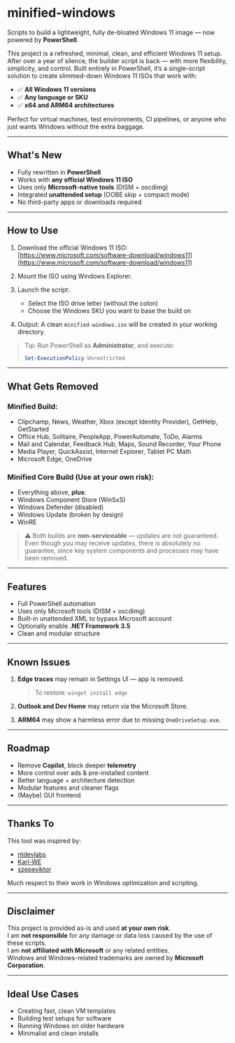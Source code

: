 # minified-windows

Scripts to build a lightweight, fully de-bloated Windows 11 image — now powered by **PowerShell**.

This project is a refreshed, minimal, clean, and efficient Windows 11 setup. After over a year of silence, the builder script is back — with more flexibility, simplicity, and control. Built entirely in PowerShell, it’s a single-script solution to create slimmed-down Windows 11 ISOs that work with:

- ✅ **All Windows 11 versions**
- ✅ **Any language or SKU**
- ✅ **x64 and ARM64 architectures**

Perfect for virtual machines, test environments, CI pipelines, or anyone who just wants Windows without the extra baggage.

---

## What's New

- Fully rewritten in **PowerShell**
- Works with **any official Windows 11 ISO**
- Uses only **Microsoft-native tools** (DISM + oscdimg)
- Integrated **unattended setup** (OOBE skip + compact mode)
- No third-party apps or downloads required

---

## How to Use

1. Download the official Windows 11 ISO:  
   [https://www.microsoft.com/software-download/windows11](https://www.microsoft.com/software-download/windows11)

2. Mount the ISO using Windows Explorer.

3. Launch the script:
   - Select the ISO drive letter (without the colon)
   - Choose the Windows SKU you want to base the build on

4. Output: A clean `minified-windows.iso` will be created in your working directory.

> Tip: Run PowerShell as **Administrator**, and execute:
> ```powershell
> Set-ExecutionPolicy Unrestricted
> ```

---

## What Gets Removed

### Minified Build:
- Clipchamp, News, Weather, Xbox (except Identity Provider), GetHelp, GetStarted
- Office Hub, Solitaire, PeopleApp, PowerAutomate, ToDo, Alarms
- Mail and Calendar, Feedback Hub, Maps, Sound Recorder, Your Phone
- Media Player, QuickAssist, Internet Explorer, Tablet PC Math
- Microsoft Edge, OneDrive

### Minified Core Build (Use at your own risk):
- Everything above, **plus**:
- Windows Component Store (WinSxS)
- Windows Defender (disabled)
- Windows Update (broken by design)
- WinRE

> ⚠️ Both builds are **non-serviceable** — updates are not guaranteed.
Even though you may receive updates, there is absolutely no guarantee,
since key system components and processes may have been removed.

---

## Features

- Full PowerShell automation
- Uses only Microsoft tools (DISM + oscdimg)
- Built-in unattended XML to bypass Microsoft account
- Optionally enable **.NET Framework 3.5**
- Clean and modular structure

---

## Known Issues

1. **Edge traces** may remain in Settings UI — app is removed.  
   > To restore: `winget install edge`

2. **Outlook and Dev Home** may return via the Microsoft Store.

3. **ARM64** may show a harmless error due to missing `OneDriveSetup.exe`.

---

## Roadmap

- Remove **Copilot**, block deeper **telemetry**
- More control over ads & pre-installed content
- Better language + architecture detection
- Modular features and cleaner flags
- (Maybe) GUI frontend

---

## Thanks To

This tool was inspired by:

- [ntdevlabs](https://github.com/ntdevlabs)
- [Karl-WE](https://github.com/Karl-WE)
- [szepeviktor](https://github.com/szepeviktor)

Much respect to their work in Windows optimization and scripting.

---

## Disclaimer

This project is provided as-is and used **at your own risk**.  
I am **not responsible** for any damage or data loss caused by the use of these scripts.  
I am **not affiliated with Microsoft** or any related entities.  
Windows and Windows-related trademarks are owned by **Microsoft Corporation**.

---

## Ideal Use Cases

- Creating fast, clean VM templates
- Building test setups for software
- Running Windows on older hardware
- Minimalist and clean installs
